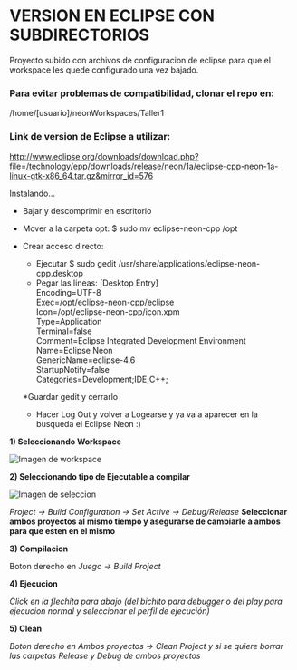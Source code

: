# VERSION EN ECLIPSE CON SUBDIRECTORIOS

Proyecto subido con archivos de configuracion de eclipse para que el workspace les quede configurado una vez bajado.

### Para evitar problemas de compatibilidad, clonar el repo en:

/home/[usuario]/neonWorkspaces/Taller1


### Link de version de Eclipse a utilizar:
http://www.eclipse.org/downloads/download.php?file=/technology/epp/downloads/release/neon/1a/eclipse-cpp-neon-1a-linux-gtk-x86_64.tar.gz&mirror_id=576

Instalando...
* Bajar y descomprimir en escritorio
* Mover a la carpeta opt: $   sudo mv eclipse-neon-cpp /opt
* Crear acceso directo:
  * Ejecutar $  sudo gedit /usr/share/applications/eclipse-neon-cpp.desktop
  * Pegar las lineas: 
        [Desktop Entry] <br />
        Encoding=UTF-8 <br />
        Exec=/opt/eclipse-neon-cpp/eclipse <br />
        Icon=/opt/eclipse-neon-cpp/icon.xpm <br />
        Type=Application <br />
        Terminal=false <br />
        Comment=Eclipse Integrated Development Environment <br />
        Name=Eclipse Neon <br />
        GenericName=eclipse-4.6 <br />
        StartupNotify=false <br />
        Categories=Development;IDE;C++; <br />
  
  *Guardar gedit y cerrarlo
  * Hacer Log Out y volver a Logearse y ya va a aparecer en la busqueda el Eclipse Neon :)

**1) Seleccionando Workspace**

![Imagen de workspace](http://img.ctrlv.in/img/16/10/31/5816b81ab172d.png)

**2) Seleccionando tipo de Ejecutable a compilar**

![Imagen de seleccion](http://img.ctrlv.in/img/16/10/31/5816b89805d8e.png)

_Project -> Build Configuration -> Set Active -> Debug/Release_
**Seleccionar ambos proyectos al mismo tiempo y asegurarse de cambiarle a ambos para que esten en el mismo**

**3) Compilacion**

Boton derecho en _Juego -> Build Project_

**4) Ejecucion**

_Click en la flechita para abajo (del bichito para debugger o del play para ejecucion normal y seleccionar el perfil de ejecución)_

**5) Clean**

_Boton derecho en Ambos proyectos -> Clean Project y si se quiere borrar las carpetas Release y Debug de ambos proyectos_
